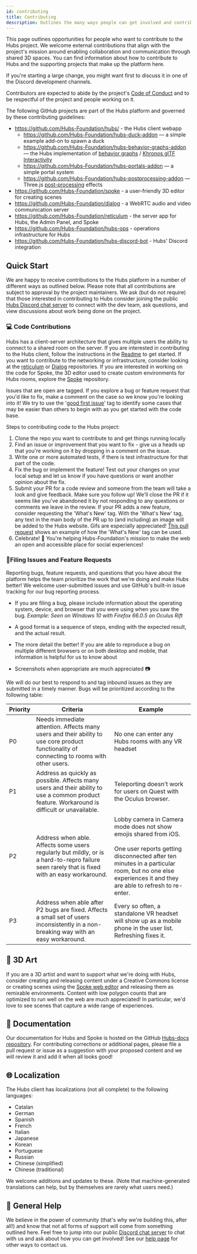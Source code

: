 ```yaml
---
id: contributing
title: Contributing
description: Outlines the many ways people can get involved and contribute to the project.
---
```


This page outlines opportunities for people who want to contribute to the Hubs project. We welcome external contributions that align with the project's mission around enabling collaboration and communication through shared 3D spaces. You can find information about how to contribute to Hubs and the supporting projects that make up the platform here.

If you're starting a large change, you might want first to discuss it in one of the Discord development channels.

Contributors are expected to abide by the project's [Code of Conduct](https://github.com/Hubs-Foundation/hubs/blob/master/CODE_OF_CONDUCT.md) and to be respectful of the project and people working on it.

The following GitHub projects are part of the Hubs platform and governed by these contributing guidelines: 

* https://github.com/Hubs-Foundation/hubs/ - the Hubs client webapp
  * https://github.com/Hubs-Foundation/hubs-duck-addon — a simple example add-on to spawn a duck
  * https://github.com/Hubs-Foundation/hubs-behavior-graphs-addon — the Hubs implementation of  [behavior graphs](intro-behavior-graphs.html) / [Khronos glTF Interactivity](https://www.khronos.org/blog/gltf-interactivity-specification-released-for-public-comment)
  * https://github.com/Hubs-Foundation/hubs-portals-addon  — a simple portal system
  * https://github.com/Hubs-Foundation/hubs-postprocessing-addon — Three.js [post-processing](https://github.com/pmndrs/postprocessing) effects
* https://github.com/Hubs-Foundation/spoke - a user-friendly 3D editor for creating scenes
* https://github.com/Hubs-Foundation/dialog - a WebRTC audio and video communication server
* https://github.com/Hubs-Foundation/reticulum - the server app for Hubs, the Admin Panel, and Spoke
* https://github.com/Hubs-Foundation/hubs-ops - operations infrastructure for Hubs
* https://github.com/Hubs-Foundation/hubs-discord-bot - Hubs' Discord integration


## Quick Start

We are happy to receive contributions to the Hubs platform in a number of different ways as outlined below. Please note that all contributions are subject to approval by the project maintainers. We ask (but do not require) that those interested in contributing to Hubs consider joining the public [Hubs Discord chat server](https://discord.gg/wHmY4nd) to connect with the dev team, ask questions, and view discussions about work being done on the project.

### 💻 Code Contributions
Hubs has a client-server architecture that gives multiple users the ability to connect to a shared room on the server. If you are interested in contributing to the Hubs client, follow the instructions in the [Readme](https://github.com/Hubs-Foundation/hubs#readme) to get started. If you want to contribute to the networking or infrastructure, consider looking at the [reticulum](https://github.com/Hubs-Foundation/reticulum) or [Dialog](https://github.com/Hubs-Foundation/dialog) repositories. If you are interested in working on the code for Spoke, the 3D editor used to create custom environments for Hubs rooms, explore the [Spoke](https://github.com/Hubs-Foundation/spoke) repository.

Issues that are open are tagged. If you explore a bug or feature request that you'd like to fix, make a comment on the case so we know you're looking into it! We try to use the '[good first issue](https://github.com/Hubs-Foundation/hubs/issues?q=is%3Aissue+is%3Aopen+label%3A%22good+first+issue%22)' tag to identify some cases that may be easier than others to begin with as you get started with the code base. 

Steps to contributing code to the Hubs project:

1. Clone the repo you want to contribute to and get things running locally
2. Find an issue or improvement that you want to fix - give us a heads up that you're working on it by dropping in a comment on the issue.
3. Write one or more automated tests, if there is test infrastructure for that part of the code.
4. Fix the bug or implement the feature! Test out your changes on your local setup and let us know if you have questions or want another opinion about the fix.
5. Submit your PR for a code review and someone from the team will take a look and give feedback. Make sure you follow up! We'll close the PR if it seems like you've abandoned it by not responding to any questions or comments we leave in the review. If your PR adds a new feature, consider requesting the 'What's New' tag. With the 'What's New' tag, any text in the main body of the PR up to (and including) an image will be added to the Hubs website. Gifs are especially appreciated! [This pull request](https://github.com/Hubs-Foundation/hubs/pull/1536) shows an example of how the 'What's New' tag can be used.
6. Celebrate! 🎉 You're helping Hubs-Foundation's mission to make the web an open and accessible place for social experiences!



### 🐛Filing Issues and Feature Requests
Reporting bugs, feature requests, and questions that you have about the platform helps the team prioritize the work that we're doing and make Hubs better! We welcome user-submitted issues and use GitHub's built-in issue tracking for our bug reporting process. 

* If you are filing a bug, please include information about the operating system, device, and browser that you were using when you saw the bug. _Example: Seen on Windows 10 with Firefox 66.0.5 on Oculus Rift_

* A good format is a sequence of steps, ending with the expected result, and the actual result.

* The more detail the better! If you are able to reproduce a bug on multiple different browsers or on both desktop and mobile, that information is helpful for us to know about

* Screenshots when appropriate are much appreciated 📷

We will do our best to respond to and tag inbound issues as they are submitted in a timely manner. Bugs will be prioritized according to the following table: 

| Priority  | Criteria | Example |
| ------------- | ------------- | -------------
| P0 | Needs immediate attention. Affects many users and their ability to use core product functionality of connecting to rooms with other users. | No one can enter any Hubs rooms with any VR headset |
| P1 | Address as quickly as possible. Affects many users and their ability to use a common product feature. Workaround is difficult or unavailable. | Teleporting doesn't work for users on Quest with the Oculus browser. |
| P2 | Address when able. Affects some users regularly but mildly, or is a hard-to-repro failure seen rarely that is fixed with an easy workaround. | Lobby camera in Camera mode does not show emojis shared from iOS. <br><br> One user reports getting disconnected after ten minutes in a particular room, but no one else experiences it and they are able to refresh to re-enter.
| P3 | Address when able after P2 bugs are fixed. Affects a small set of users inconsistently in a non-breaking way with an easy workaround. | Every so often, a standalone VR headset will show up as a mobile phone in the user list. Refreshing fixes it. |

## 🎨 3D Art
If you are a 3D artist and want to support what we're doing with Hubs, consider creating and releasing content under a Creative Commons license or creating scenes using the [Spoke web editor](https://docs.hubsfoundation.org/spoke-creating-projects.html) and releasing them as remixable environments. Content with low polygon counts that are optimized to run well on the web are much appreciated! In particular, we'd love to see scenes that capture a wide range of experiences.

## 📜 Documentation
Our documentation for Hubs and Spoke is hosted on the GitHub [Hubs-docs repository](https://github.com/Hubs-Foundation/hubs-docs). For contributing corrections or additional pages, please file a pull request or issue as a suggestion with your proposed content and we will review it and add it when all looks good!

## 🌐 Localization
The Hubs client has localizations (not all complete) to the following languages:
* Catalan
* German
* Spanish
* French
* Italian
* Japanese
* Korean
* Portuguese
* Russian
* Chinese (simplified)
* Chinese (traditional)

We welcome additions and updates to these.
(Note that machine-generated translations can help, but by themselves are rarely what users need.)

## 🦆 General Help
We believe in the power of community (that's why we're building this, after all!) and know that not all forms of support will come from something outlined here. Feel free to jump into our public [Discord chat server](https://discord.gg/wHmY4nd) to chat with us and ask about how you can get involved! See our [help page](https://docs.hubsfoundation.org/help.html) for other ways to contact us.

